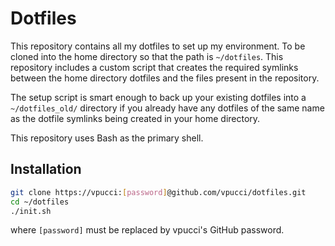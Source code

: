 Dotfiles
========

This repository contains all my dotfiles to set up my environment. To be cloned into the home directory so that the path is `~/dotfiles`. This repository includes a custom script that creates the required symlinks between the home directory dotfiles and the files present in the repository.

The setup script is smart enough to back up your existing dotfiles into a `~/dotfiles_old/` directory if you already have any dotfiles of the same name as the dotfile symlinks being created in your home directory.

This repository uses Bash as the primary shell.

Installation
------------
``` bash
git clone https://vpucci:[password]@github.com/vpucci/dotfiles.git
cd ~/dotfiles
./init.sh
```
where `[password]` must be replaced by vpucci's GitHub password.
